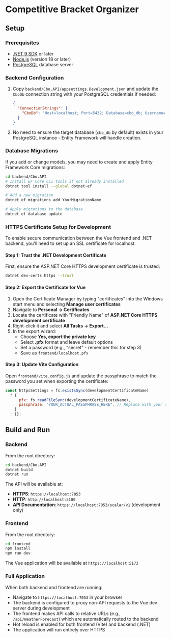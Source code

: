 # Competitive Bracket Organizer

## Setup

### Prerequisites

- [.NET 9 SDK](https://dotnet.microsoft.com/en-us/download/dotnet/9.0) or later
- [Node.js](https://nodejs.org/) (version 18 or later)
- [PostgreSQL](https://www.postgresql.org/download/) database server

### Backend Configuration

1. Copy `backend/Cbo.API/appsettings.Development.json` and update the `CboDb` connection string with your PostgreSQL credentials if needed:
   ```json
   {
     "ConnectionStrings": {
       "CboDb": "Host=localhost; Port=5432; Database=cbo_db; Username=postgres; Password=yourpassword; TimeZone=UTC"
     }
   }
   ```
2. No need to ensure the target database (`cbo_db` by default) exists in your PostgreSQL instance - Entity Framework will handle creation.

### Database Migrations

If you add or change models, you may need to create and apply Entity Framework Core migrations:

```bash
cd backend/Cbo.API
# Install EF Core CLI tools if not already installed
dotnet tool install --global dotnet-ef

# Add a new migration
dotnet ef migrations add YourMigrationName

# Apply migrations to the database
dotnet ef database update
```

### HTTPS Certificate Setup for Development

To enable secure communication between the Vue frontend and .NET backend, you'll need to set up an SSL certificate for localhost.

#### Step 1: Trust the .NET Development Certificate

First, ensure the ASP.NET Core HTTPS development certificate is trusted:

```bash
dotnet dev-certs https --trust
```

#### Step 2: Export the Certificate for Vue

1. Open the Certificate Manager by typing "certificates" into the Windows start menu and selecting
   **Manage user certificates**
2. Navigate to **Personal → Certificates**
3. Locate the certificate with "Friendly Name" of **ASP.NET Core HTTPS development certificate**
4. Right-click it and select **All Tasks → Export...**
5. In the export wizard:
   - Choose **Yes, export the private key**
   - Select **.pfx** format and leave default options
   - Set a password (e.g., "secret" - remember this for step 3)
   - Save as `frontend/localhost.pfx`

#### Step 3: Update Vite Configuration

Open `frontend/vite.config.js` and update the passphrase to match the password you set when exporting the certificate:

```javascript
const httpsSettings = fs.existsSync(developmentCertificateName)
  ? {
      pfx: fs.readFileSync(developmentCertificateName),
      passphrase: "YOUR_ACTUAL_PASSPHRASE_HERE", // Replace with your actual password
    }
  : {};
```

## Build and Run

### Backend

From the root directory:

```bash
cd backend/Cbo.API
dotnet build
dotnet run
```

The API will be available at:

- **HTTPS**: `https://localhost:7053`
- **HTTP**: `http://localhost:5100`
- **API Documentation**: `https://localhost:7053/scalar/v1` (development only)

### Frontend

From the root directory:

```bash
cd frontend
npm install
npm run dev
```

The Vue application will be available at `https://localhost:5173`

### Full Application

When both backend and frontend are running:

- Navigate to `https://localhost:7053` in your browser
- The backend is configured to proxy non-API requests to the Vue dev server during development
- The frontend makes API calls to relative URLs (e.g., `/api/WeatherForecast`) which are automatically routed to the backend
- Hot reload is enabled for both frontend (Vite) and backend (.NET)
- The application will run entirely over HTTPS
